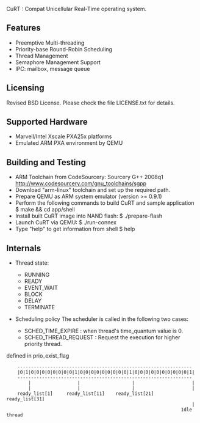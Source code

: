 CuRT : Compat Unicellular Real-Time operating system.

Features
--------
  * Preemptive Multi-threading
  * Priority-base Round-Robin Scheduling
  * Thread Management
  * Semaphore Management Support
  * IPC: mailbox, message queue


Licensing
---------
  Revised BSD License.  Please check the file LICENSE.txt for details.


Supported Hardware
------------------
  * Marvell/Intel Xscale PXA25x platforms
  * Emulated ARM PXA environment by QEMU


Building and Testing
--------------------
  * ARM Toolchain from CodeSourcery: Sourcery G++ 2008q1
    http://www.codesourcery.com/gnu_toolchains/sgpp
  * Download "arm-linux" toolchain and set up the required path.
  * Prepare QEMU as ARM system emulator (version >= 0.9.1)
  * Perform the following commands to build CuRT and sample application
      $ make && cd app/shell
  * Install built CuRT image into NAND flash:
      $ ./prepare-flash
  * Launch CuRT via QEMU:
      $ ./run-connex
  * Type "help" to get information from shell
      $ help

Internals
---------
  * Thread state:
      - RUNNING
      - READY
      - EVENT_WAIT
      - BLOCK
      - DELAY
      - TERMINATE

  * Scheduling policy
    The scheduler is called in the following two cases:
    - SCHED_TIME_EXPIRE : when thread's time_quantum value is 0.
    - SCHED_THREAD_REQUEST : Request the execution for higher priority thread.

   defined in prio_exist_flag
   
   		----------------------------------------------------------------
   		|0|1|0|0|0|0|0|0|0|0|1|0|0|0|0|0|0|0|0|0|1|0|0|0|0|0|0|0|0|0|0|1|
   		----------------------------------------------------------------
      		|                 |                   |                     |
      		|                 |                   |                     |
  		ready_list[1]     ready_list[11]    ready_list[21]         ready_list[31]
                                                                        |
                                                                    Idle thread
